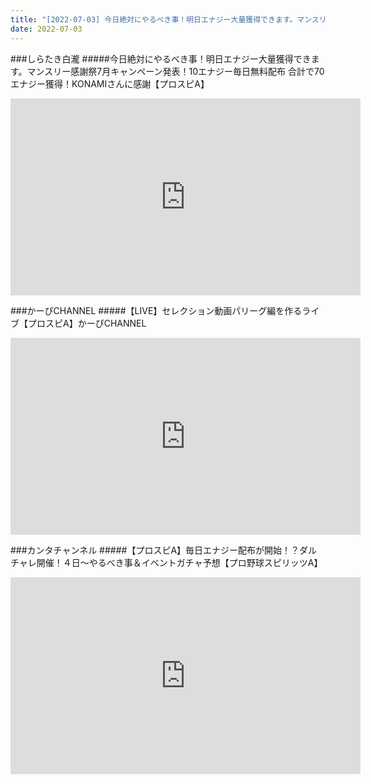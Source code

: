 ```yaml
---
title: "[2022-07-03] 今日絶対にやるべき事！明日エナジー大量獲得できます。マンスリー感謝祭7月キャンペーン発表！10エナジー毎日無料配布 合計で70エナジー獲得！KONAMIさんに感謝【プロスピA】 他"
date: 2022-07-03
---
```

###しらたき白瀧
#####今日絶対にやるべき事！明日エナジー大量獲得できます。マンスリー感謝祭7月キャンペーン発表！10エナジー毎日無料配布 合計で70エナジー獲得！KONAMIさんに感謝【プロスピA】
<iframe width="560" height="315" src="https://www.youtube.com/embed/H3JXS2Vtqt0" frameborder="0" allow="accelerometer; autoplay; clipboard-write; encrypted-media; gyroscope; picture-in-picture" allowfullscreen></iframe>

###かーぴCHANNEL
#####【LIVE】セレクション動画パリーグ編を作るライブ【プロスピA】かーぴCHANNEL
<iframe width="560" height="315" src="https://www.youtube.com/embed/e5vhGP5C-3o" frameborder="0" allow="accelerometer; autoplay; clipboard-write; encrypted-media; gyroscope; picture-in-picture" allowfullscreen></iframe>

###カンタチャンネル
#####【プロスピA】毎日エナジー配布が開始！？ダルチャレ開催！４日～やるべき事＆イベントガチャ予想【プロ野球スピリッツA】
<iframe width="560" height="315" src="https://www.youtube.com/embed/iu7r_NZtcaQ" frameborder="0" allow="accelerometer; autoplay; clipboard-write; encrypted-media; gyroscope; picture-in-picture" allowfullscreen></iframe>

